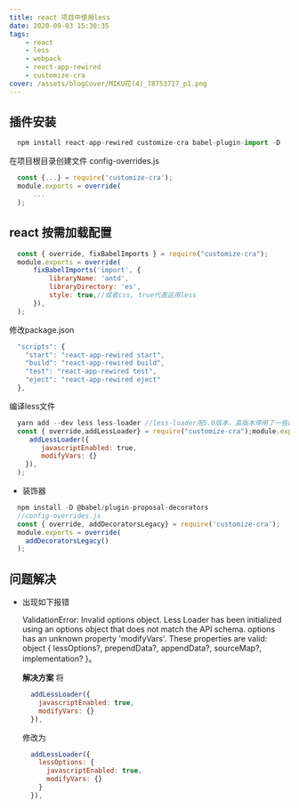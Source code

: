 ```yaml
---
title: react 项目中使用less
date: 2020-09-03 15:30:35
tags:
    - react
    - less
    - webpack
    - react-app-rewired
    - customize-cra
cover: /assets/blogCover/MIKU花(4)_78753717_p1.png
---
```


## 插件安装

  ~~~js
    npm install react-app-rewired customize-cra babel-plugin-import -D
  ~~~

  在项目根目录创建文件 config-overrides.js

  ~~~js
    const {...} = require('customize-cra');
    module.exports = override(
        ...
    );
  ~~~

## react 按需加载配置

  ~~~js
    const { override, fixBabelImports } = require("customize-cra");
    module.exports = override(
        fixBabelImports('import', {
            libraryName: 'antd',
            libraryDirectory: 'es',
            style: true,//或者css, true代表运用less
        }),
    );
  ~~~

  修改package.json

  ~~~js
    "scripts": {
      "start": "react-app-rewired start",
      "build": "react-app-rewired build",
      "test": "react-app-rewired test",
      "eject": "react-app-rewired eject"
    },
  ~~~

  编译less文件

  ~~~js
    yarn add --dev less less-loader //less-loader用5.0版本，高版本停用了一些配属性//config-overrides.js内容
    const { override,addLessLoader} = require("customize-cra");module.exports = override(
  　　　addLessLoader({
          javascriptEnabled: true,
          modifyVars: {}
      }),
    );
  ~~~

  * 装饰器

  ~~~js
    npm install -D @babel/plugin-proposal-decorators
    //config-overrides.js
    const { override, addDecoratorsLegacy} = require('customize-cra');
    module.exports = override(
      addDecoratorsLegacy()
    );  
  ~~~
## 问题解决

  * 出现如下报错

    ValidationError: Invalid options object. Less Loader has been initialized using an options object that does not match the API schema.
    options has an unknown property 'modifyVars'. These properties are valid:
    object { lessOptions?, prependData?, appendData?, sourceMap?, implementation? }。

    **解决方案**
    将
    ~~~js
      addLessLoader({
        javascriptEnabled: true,
        modifyVars: {}
      }),
    ~~~
    修改为
    ~~~js
      addLessLoader({
        lessOptions: {
          javascriptEnabled: true,
          modifyVars: {}
        }
      }),
    ~~~
